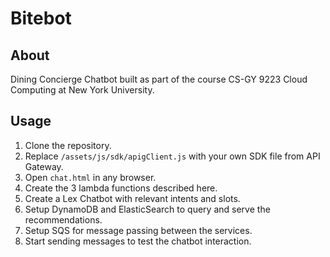 # Bitebot #

## About ##

Dining Concierge Chatbot built as part of the course CS-GY 9223 Cloud Computing at New York University.

## Usage ##

1. Clone the repository.
2. Replace `/assets/js/sdk/apigClient.js` with your own SDK file from API
   Gateway.
3. Open `chat.html` in any browser.
4. Create the 3 lambda functions described here.
5. Create a Lex Chatbot with relevant intents and slots.
6. Setup DynamoDB and ElasticSearch to query and serve the recommendations.
7. Setup SQS for message passing between the services.
8. Start sending messages to test the chatbot interaction.